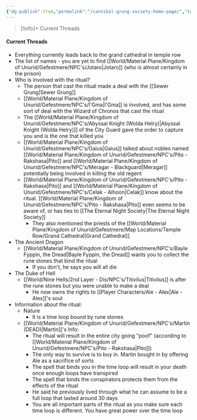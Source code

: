 ```yaml
---
{"dg-publish":true,"permalink":"/cannibal-grung-society-home-page/","tags":["gardenEntry"]}
---
```



>[!info]+ Current Threads
>
<div class="transclusion internal-embed is-loaded"><div class="markdown-embed">



#### Current Threads
- Everything currently leads back to the grand cathedral in temple row
- The list of names - you are yet to find [[World/Material Plane/Kingdom of Unurid/Gefestmere/NPC's/Jotaro\|Jotaro]] (who is almost certainly in the prison)
- Who is involved with the ritual?
	- The person that cast the ritual made a deal with the [[Sewer Grung\|Sewer Grung]]
	- [[World/Material Plane/Kingdom of Unurid/Gefestmere/NPC's/l'Gma\|l'Gma]] is involved, and has some sort of deal with the Wizard of Chronos that cast the ritual
	- The [[World/Material Plane/Kingdom of Unurid/Gefestmere/NPC's/Abyssal Knight (Wolda Helry)\|Abyssal Knight (Wolda Helry)]] of the City Guard gave the order to capture you and is the one that killed you
	- [[World/Material Plane/Kingdom of Unurid/Gefestmere/NPC's/Gaius\|Gaius]] talked about nobles named [[World/Material Plane/Kingdom of Unurid/Gefestmere/NPC's/Pito - Rakshasa\|Pito]] and [[World/Material Plane/Kingdom of Unurid/Gefestmere/NPC's/Meragar - Blackguard\|Meragar]] potentially being involved in killing the old regent
	- [[World/Material Plane/Kingdom of Unurid/Gefestmere/NPC's/Pito - Rakshasa\|Pito]] and [[World/Material Plane/Kingdom of Unurid/Gefestmere/NPC's/Celak - Alhoon\|Celak]] know about the ritual. [[World/Material Plane/Kingdom of Unurid/Gefestmere/NPC's/Pito - Rakshasa\|Pito]] even seems to be aware of, or has ties to [[The Eternal Night Society\|The Eternal Night Society]]
		- They also mentioned the priests of the [[World/Material Plane/Kingdom of Unurid/Gefestmere/Map Locations/Temple Row/Grand Cathedral\|Grand Cathedral]]
- The Ancient Dragon
	- [[World/Material Plane/Kingdom of Unurid/Gefestmere/NPC's/Bayle Fyppin, the Dread\|Bayle Fyppin, the Dread]] wants you to collect the rune stones that bind the ritual
		- If you don't, he says you will all die
- The Duke of Hell
	- [[World/Nine Hells/2nd Layer - Dis/NPC's/Titivilus\|Titivilus]] is after the rune stones but you were unable to make a deal
		- He now owns the rights to [[Player Characters/Ale - Alex\|Ale - Alex]]'s soul
- Information about the ritual:
	- Nature
		- It is a time loop bound by rune stones 
	- [[World/Material Plane/Kingdom of Unurid/Gefestmere/NPC's/Martin (DEAD)\|Martin]]'s Info:
		- The ritual will result in the entire city going "poof" (according to [[World/Material Plane/Kingdom of Unurid/Gefestmere/NPC's/Pito - Rakshasa\|Pito]])
		- The only way to survive is to buy in. Martin bought in by offering Ale as a sacrifice of sorts
		- The spell that binds you in the time loop will result in your death once enough loops have transpired
		- The spell that binds the conspirators protects them from the effects of the ritual
		- He said he previously lived through what he can assume to be a full loop that lasted around 30 days
		- You are all important parts of the ritual as you make sure each time loop is different. You have great power over the time loop


</div></div>


